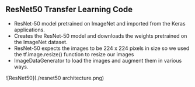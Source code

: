 ## ResNet50 Transfer Learning Code


* ResNet-50 model pretrained on ImageNet and imported from the Keras applications. 
* Creates the ResNet-50 model and downloads the weights pretrained on the ImageNet dataset.
* ResNet-50 expects the images to be 224 x 224 pixels in size so we used the tf.image.resize() function to resize our images
* ImageDataGenerator to load the images and augment them in various ways.

![ResNet50](./resnet50 architecture.png)
